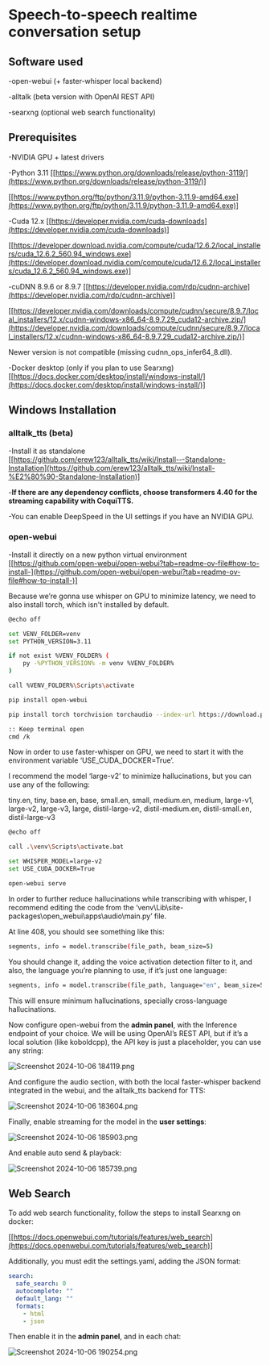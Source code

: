 # Speech-to-speech realtime conversation setup

## Software used

-open-webui (+ faster-whisper local backend)

-alltalk (beta version with OpenAI REST API)

-searxng (optional web search functionality)

## Prerequisites

-NVIDIA GPU + latest drivers

-Python 3.11 [[https://www.python.org/downloads/release/python-3119/](https://www.python.org/downloads/release/python-3119/)]

[[https://www.python.org/ftp/python/3.11.9/python-3.11.9-amd64.exe](https://www.python.org/ftp/python/3.11.9/python-3.11.9-amd64.exe)]

-Cuda 12.x [[https://developer.nvidia.com/cuda-downloads](https://developer.nvidia.com/cuda-downloads)]

[[https://developer.download.nvidia.com/compute/cuda/12.6.2/local_installers/cuda_12.6.2_560.94_windows.exe](https://developer.download.nvidia.com/compute/cuda/12.6.2/local_installers/cuda_12.6.2_560.94_windows.exe)]

-cuDNN 8.9.6 or 8.9.7 [[https://developer.nvidia.com/rdp/cudnn-archive](https://developer.nvidia.com/rdp/cudnn-archive)]

[[https://developer.nvidia.com/downloads/compute/cudnn/secure/8.9.7/local_installers/12.x/cudnn-windows-x86_64-8.9.7.29_cuda12-archive.zip/](https://developer.nvidia.com/downloads/compute/cudnn/secure/8.9.7/local_installers/12.x/cudnn-windows-x86_64-8.9.7.29_cuda12-archive.zip/)]

Newer version is not compatible (missing cudnn_ops_infer64_8.dll).

-Docker desktop (only if you plan to use Searxng) [[https://docs.docker.com/desktop/install/windows-install/](https://docs.docker.com/desktop/install/windows-install/)]

## Windows Installation

### alltalk_tts (beta)

-Install it as standalone [[https://github.com/erew123/alltalk_tts/wiki/Install-‐-Standalone-Installation](https://github.com/erew123/alltalk_tts/wiki/Install-%E2%80%90-Standalone-Installation)]

-**If there are any dependency conflicts, choose transformers 4.40 for the streaming capability with CoquiTTS.**

-You can enable DeepSpeed in the UI settings if you have an NVIDIA GPU.

### open-webui

-Install it directly on a new python virtual environment [[https://github.com/open-webui/open-webui?tab=readme-ov-file#how-to-install-](https://github.com/open-webui/open-webui?tab=readme-ov-file#how-to-install-)]

Because we’re gonna use whisper on GPU to minimize latency, we need to also install torch, which isn't installed by default.

```bash
@echo off

set VENV_FOLDER=venv
set PYTHON_VERSION=3.11

if not exist %VENV_FOLDER% (
    py -%PYTHON_VERSION% -m venv %VENV_FOLDER%
)

call %VENV_FOLDER%\Scripts\activate

pip install open-webui

pip install torch torchvision torchaudio --index-url https://download.pytorch.org/whl/cu121 --no-cache-dir 

:: Keep terminal open
cmd /k
```

Now in order to use faster-whisper on GPU, we need to start it with the environment variable ‘USE_CUDA_DOCKER=True’.

I recommend the model ‘large-v2’ to minimize hallucinations, but you can use any of the following:

tiny.en, tiny, base.en, base, small.en, small, medium.en, medium, large-v1, large-v2, large-v3, large, distil-large-v2, distil-medium.en, distil-small.en, distil-large-v3

```bash
@echo off

call .\venv\Scripts\activate.bat

set WHISPER_MODEL=large-v2
set USE_CUDA_DOCKER=True

open-webui serve
```

In order to further reduce hallucinations while transcribing with whisper, I recommend editing the code from the ‘venv\Lib\site-packages\open_webui\apps\audio\main.py’ file.

At line 408, you should see something like this:

```bash
segments, info = model.transcribe(file_path, beam_size=5)
```

You should change it, adding the voice activation detection filter to it, and also, the language you’re planning to use, if it’s just one language:

```bash
segments, info = model.transcribe(file_path, language="en", beam_size=5, vad_filter=True)
```

This will ensure minimum hallucinations, specially cross-language hallucinations.

Now configure open-webui from the **admin panel**, with the Inference endpoint of your choice. We will be using OpenAI’s REST API, but if it’s a local solution (like koboldcpp), the API key is just a placeholder, you can use any string:

![Screenshot 2024-10-06 184119.png](Screenshot_2024-10-06_184119.png)

And configure the audio section, with both the local faster-whisper backend integrated in the webui, and the alltalk_tts backend for TTS:

![Screenshot 2024-10-06 183604.png](Screenshot_2024-10-06_183604.png)

Finally, enable streaming for the model in the **user settings**:

![Screenshot 2024-10-06 185903.png](Screenshot_2024-10-06_185903.png)

And enable auto send & playback:

![Screenshot 2024-10-06 185739.png](Screenshot_2024-10-06_185739.png)

## Web Search

To add web search functionality, follow the steps to install Searxng on docker: 

[[https://docs.openwebui.com/tutorials/features/web_search](https://docs.openwebui.com/tutorials/features/web_search)]

Additionally, you must edit the settings.yaml, adding the JSON format:

```yaml
search:
  safe_search: 0
  autocomplete: ""
  default_lang: ""
  formats:
    - html
    - json
```

Then enable it in the **admin panel**, and in each chat:

![Screenshot 2024-10-06 190254.png](Screenshot_2024-10-06_190254.png)